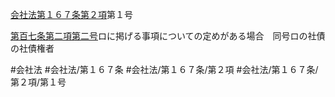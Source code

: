 [会社法第１６７条第２項](会社法＿＿＿＿第１６７条第２項)第１号

[第百七条第二項第二号](会社法＿＿＿＿第１０７条第２項第２号)ロに掲げる事項についての定めがある場合　同号ロの社債の社債権者


#会社法
#会社法/第１６７条
#会社法/第１６７条/第２項
#会社法/第１６７条/第２項/第１号
